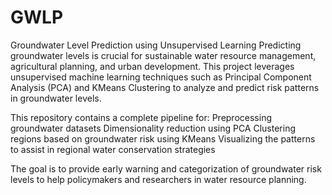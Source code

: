 # GWLP

Groundwater Level Prediction using Unsupervised Learning
Predicting groundwater levels is crucial for sustainable water resource management, agricultural planning, and urban development. This project leverages unsupervised machine learning techniques such as Principal Component Analysis (PCA) and KMeans Clustering to analyze and predict risk patterns in groundwater levels.

This repository contains a complete pipeline for:
Preprocessing groundwater datasets
Dimensionality reduction using PCA
Clustering regions based on groundwater risk using KMeans
Visualizing the patterns to assist in regional water conservation strategies

The goal is to provide early warning and categorization of groundwater risk levels to help policymakers and researchers in water resource planning.
